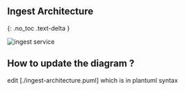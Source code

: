 ## Ingest Architecture

{: .no_toc .text-delta }

![ingest service](http://www.plantuml.com/plantuml/proxy?cache=no&src=https://raw.githubusercontent.com/ebi-ait/hca-ebi-dev-team/doc/_includes/ingest-architecture.puml)

## How to update the diagram ?

edit [./ingest-architecture.puml] which is in plantuml syntax